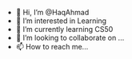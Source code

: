 - 👋 Hi, I’m @HaqAhmad
- 👀 I’m interested in Learning
- 🌱 I’m currently learning CS50
- 💞️ I’m looking to collaborate on ...
- 📫 How to reach me...

<!---
HaqAhmad/HaqAhmad is a ✨ special ✨ repository because its `README.md` (this file) appears on your GitHub profile.
You can click the Preview link to take a look at your changes.
--->
